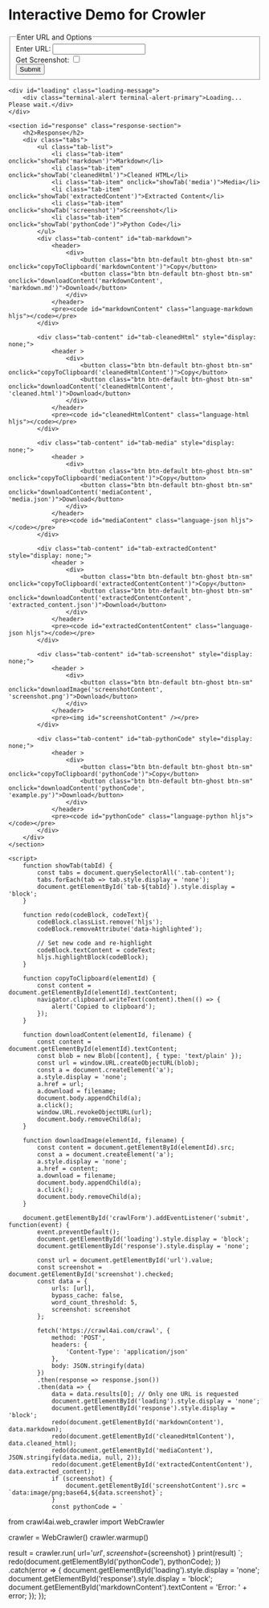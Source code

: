 # Interactive Demo for Crowler
<div id="demo">
    <form id="crawlForm" class="terminal-form">
        <fieldset>
            <legend>Enter URL and Options</legend>
            <div class="form-group">
                <label for="url">Enter URL:</label>
                <input type="text" id="url" name="url" required>
            </div>
            <div class="form-group">
                <label for="screenshot">Get Screenshot:</label>
                <input type="checkbox" id="screenshot" name="screenshot">
            </div>
            <div class="form-group">
                <button class="btn btn-default" type="submit">Submit</button>
            </div>
        </fieldset>
    </form>

    <div id="loading" class="loading-message">
        <div class="terminal-alert terminal-alert-primary">Loading... Please wait.</div>
    </div>

    <section id="response" class="response-section">
        <h2>Response</h2>
        <div class="tabs">
            <ul class="tab-list">
                <li class="tab-item" onclick="showTab('markdown')">Markdown</li>
                <li class="tab-item" onclick="showTab('cleanedHtml')">Cleaned HTML</li>
                <li class="tab-item" onclick="showTab('media')">Media</li>
                <li class="tab-item" onclick="showTab('extractedContent')">Extracted Content</li>
                <li class="tab-item" onclick="showTab('screenshot')">Screenshot</li>
                <li class="tab-item" onclick="showTab('pythonCode')">Python Code</li>
            </ul>
            <div class="tab-content" id="tab-markdown">
                <header>
                    <div>
                        <button class="btn btn-default btn-ghost btn-sm" onclick="copyToClipboard('markdownContent')">Copy</button>
                        <button class="btn btn-default btn-ghost btn-sm" onclick="downloadContent('markdownContent', 'markdown.md')">Download</button>
                    </div>
                </header>
                <pre><code id="markdownContent" class="language-markdown hljs"></code></pre>
            </div>

            <div class="tab-content" id="tab-cleanedHtml" style="display: none;">
                <header >
                    <div>
                        <button class="btn btn-default btn-ghost btn-sm" onclick="copyToClipboard('cleanedHtmlContent')">Copy</button>
                        <button class="btn btn-default btn-ghost btn-sm" onclick="downloadContent('cleanedHtmlContent', 'cleaned.html')">Download</button>
                    </div>
                </header>
                <pre><code id="cleanedHtmlContent" class="language-html hljs"></code></pre>
            </div>

            <div class="tab-content" id="tab-media" style="display: none;">
                <header >
                    <div>
                        <button class="btn btn-default btn-ghost btn-sm" onclick="copyToClipboard('mediaContent')">Copy</button>
                        <button class="btn btn-default btn-ghost btn-sm" onclick="downloadContent('mediaContent', 'media.json')">Download</button>
                    </div>
                </header>
                <pre><code id="mediaContent" class="language-json hljs"></code></pre>
            </div>

            <div class="tab-content" id="tab-extractedContent" style="display: none;">
                <header >
                    <div>
                        <button class="btn btn-default btn-ghost btn-sm" onclick="copyToClipboard('extractedContentContent')">Copy</button>
                        <button class="btn btn-default btn-ghost btn-sm" onclick="downloadContent('extractedContentContent', 'extracted_content.json')">Download</button>
                    </div>
                </header>
                <pre><code id="extractedContentContent" class="language-json hljs"></code></pre>
            </div>

            <div class="tab-content" id="tab-screenshot" style="display: none;">
                <header >
                    <div>
                        <button class="btn btn-default btn-ghost btn-sm" onclick="downloadImage('screenshotContent', 'screenshot.png')">Download</button>
                    </div>
                </header>
                <pre><img id="screenshotContent" /></pre>
            </div>

            <div class="tab-content" id="tab-pythonCode" style="display: none;">
                <header >
                    <div>
                        <button class="btn btn-default btn-ghost btn-sm" onclick="copyToClipboard('pythonCode')">Copy</button>
                        <button class="btn btn-default btn-ghost btn-sm" onclick="downloadContent('pythonCode', 'example.py')">Download</button>
                    </div>
                </header>
                <pre><code id="pythonCode" class="language-python hljs"></code></pre>
            </div>
        </div>
    </section>

    <script>
        function showTab(tabId) {
            const tabs = document.querySelectorAll('.tab-content');
            tabs.forEach(tab => tab.style.display = 'none');
            document.getElementById(`tab-${tabId}`).style.display = 'block';
        }

        function redo(codeBlock, codeText){
            codeBlock.classList.remove('hljs');
            codeBlock.removeAttribute('data-highlighted');

            // Set new code and re-highlight
            codeBlock.textContent = codeText;
            hljs.highlightBlock(codeBlock);
        }

        function copyToClipboard(elementId) {
            const content = document.getElementById(elementId).textContent;
            navigator.clipboard.writeText(content).then(() => {
                alert('Copied to clipboard');
            });
        }

        function downloadContent(elementId, filename) {
            const content = document.getElementById(elementId).textContent;
            const blob = new Blob([content], { type: 'text/plain' });
            const url = window.URL.createObjectURL(blob);
            const a = document.createElement('a');
            a.style.display = 'none';
            a.href = url;
            a.download = filename;
            document.body.appendChild(a);
            a.click();
            window.URL.revokeObjectURL(url);
            document.body.removeChild(a);
        }

        function downloadImage(elementId, filename) {
            const content = document.getElementById(elementId).src;
            const a = document.createElement('a');
            a.style.display = 'none';
            a.href = content;
            a.download = filename;
            document.body.appendChild(a);
            a.click();
            document.body.removeChild(a);
        }

        document.getElementById('crawlForm').addEventListener('submit', function(event) {
            event.preventDefault();
            document.getElementById('loading').style.display = 'block';
            document.getElementById('response').style.display = 'none';

            const url = document.getElementById('url').value;
            const screenshot = document.getElementById('screenshot').checked;
            const data = {
                urls: [url],
                bypass_cache: false,
                word_count_threshold: 5,
                screenshot: screenshot
            };

            fetch('https://crawl4ai.com/crawl', {
                method: 'POST',
                headers: {
                    'Content-Type': 'application/json'
                },
                body: JSON.stringify(data)
            })
            .then(response => response.json())
            .then(data => {
                data = data.results[0]; // Only one URL is requested
                document.getElementById('loading').style.display = 'none';
                document.getElementById('response').style.display = 'block';
                redo(document.getElementById('markdownContent'), data.markdown);
                redo(document.getElementById('cleanedHtmlContent'), data.cleaned_html);
                redo(document.getElementById('mediaContent'), JSON.stringify(data.media, null, 2));
                redo(document.getElementById('extractedContentContent'), data.extracted_content);
                if (screenshot) {
                    document.getElementById('screenshotContent').src = `data:image/png;base64,${data.screenshot}`;
                }
                const pythonCode = `
from crawl4ai.web_crawler import WebCrawler

crawler = WebCrawler()
crawler.warmup()

result = crawler.run(
    url='${url}',
    screenshot=${screenshot}
)
print(result)
                `;
                redo(document.getElementById('pythonCode'), pythonCode);
            })
            .catch(error => {
                document.getElementById('loading').style.display = 'none';
                document.getElementById('response').style.display = 'block';
                document.getElementById('markdownContent').textContent = 'Error: ' + error;
            });
        });
    </script>
</div>